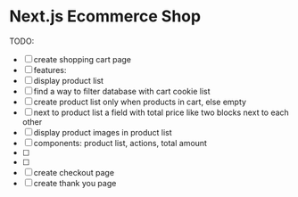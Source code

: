 # Next.js Ecommerce Shop

TODO:

- [ ] create shopping cart page
- [ ] features:
- [ ] display product list
- [ ] find a way to filter database with cart cookie list
- [ ] create product list only when products in cart, else empty
- [ ] next to product list a field with total price like two blocks next to each other
- [ ] display product images in product list
- [ ] components: product list, actions, total amount
- [ ]
- [ ]
- [ ] create checkout page
- [ ] create thank you page

